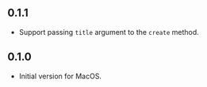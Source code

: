 ## 0.1.1

* Support passing `title` argument to the `create` method.

## 0.1.0

* Initial version for MacOS.
